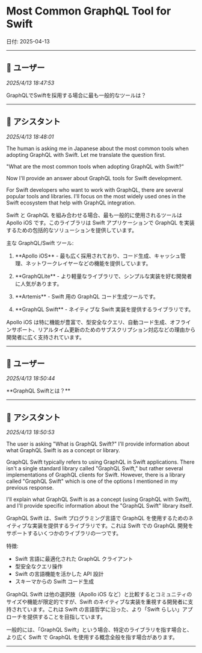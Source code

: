# Most Common GraphQL Tool for Swift

日付: 2025-04-13

---

## 👤 ユーザー
*2025/4/13 18:47:53*

GraphQLでSwiftを採用する場合に最も一般的なツールは？

---

## 🤖 アシスタント
*2025/4/13 18:48:01*

The human is asking me in Japanese about the most common tools when adopting GraphQL with Swift. Let me translate the question first.

"What are the most common tools when adopting GraphQL with Swift?"

Now I'll provide an answer about GraphQL tools for Swift development.

For Swift developers who want to work with GraphQL, there are several popular tools and libraries. I'll focus on the most widely used ones in the Swift ecosystem that help with GraphQL integration.

Swift と GraphQL を組み合わせる場合、最も一般的に使用されるツールは Apollo iOS です。このライブラリは Swift アプリケーションで GraphQL を実装するための包括的なソリューションを提供しています。

主な GraphQL/Swift ツール:

1. \*\*Apollo iOS\*\* - 最も広く採用されており、コード生成、キャッシュ管理、ネットワークレイヤーなどの機能を提供しています。

2. \*\*GraphQLite\*\* - より軽量なライブラリで、シンプルな実装を好む開発者に人気があります。

3. \*\*Artemis\*\* - Swift 用の GraphQL コード生成ツールです。

4. \*\*GraphQL Swift\*\* - ネイティブな Swift 実装を提供するライブラリです。

Apollo iOS は特に機能が豊富で、型安全なクエリ、自動コード生成、オフラインサポート、リアルタイム更新のためのサブスクリプション対応などの理由から開発者に広く支持されています。

---

## 👤 ユーザー
*2025/4/13 18:50:44*

\*\*GraphQL Swiftとは？\*\*

---

## 🤖 アシスタント
*2025/4/13 18:50:53*

The user is asking "What is GraphQL Swift?" I'll provide information about what GraphQL Swift is as a concept or library.

GraphQL Swift typically refers to using GraphQL in Swift applications. There isn't a single standard library called "GraphQL Swift," but rather several implementations of GraphQL clients for Swift. However, there is a library called "GraphQL Swift" which is one of the options I mentioned in my previous response.

I'll explain what GraphQL Swift is as a concept (using GraphQL with Swift), and I'll provide specific information about the "GraphQL Swift" library itself.

GraphQL Swift は、Swift プログラミング言語で GraphQL を使用するためのネイティブな実装を提供するライブラリです。これは Swift での GraphQL 開発をサポートするいくつかのライブラリの一つです。

特徴:
- Swift 言語に最適化された GraphQL クライアント
- 型安全なクエリ操作
- Swift の言語機能を活かした API 設計
- スキーマからの Swift コード生成

GraphQL Swift は他の選択肢（Apollo iOS など）と比較するとコミュニティのサイズや機能が限定的ですが、Swift のネイティブな実装を重視する開発者に支持されています。これは Swift の言語哲学に沿った、より「Swift らしい」アプローチを提供することを目指しています。

一般的には、「GraphQL Swift」という場合、特定のライブラリを指す場合と、より広く Swift で GraphQL を使用する概念全般を指す場合があります。

---
